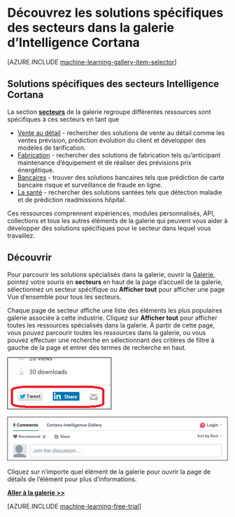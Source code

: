 <properties
    pageTitle="Cortana Intelligence galerie solutions spécifiques des secteurs | Microsoft Azure"
    description="Découvrez les solutions dans la galerie d’Intelligence Cortana."
    services="machine-learning"
    documentationCenter=""
    authors="garyericson"
    manager="jhubbard"
    editor="cgronlun"/>

<tags
    ms.service="machine-learning"
    ms.workload="data-services"
    ms.tgt_pltfrm="na"
    ms.devlang="na"
    ms.topic="article"
    ms.date="10/13/2016"
    ms.author="roopalik;garye"/>


# <a name="discover-industry-specific-solutions-in-the-cortana-intelligence-gallery"></a>Découvrez les solutions spécifiques des secteurs dans la galerie d’Intelligence Cortana

[AZURE.INCLUDE [machine-learning-gallery-item-selector](../../includes/machine-learning-gallery-item-selector.md)]

## <a name="industry-specific-cortana-intelligence-solutions"></a>Solutions spécifiques des secteurs Intelligence Cortana

La section **[secteurs](https://gallery.cortanaintelligence.com/industries)** de la galerie regroupe différentes ressources sont spécifiques à ces secteurs en tant que

- [Vente au détail](https://gallery.cortanaintelligence-int.com/industries/retail) - rechercher des solutions de vente au détail comme les ventes prévision, prédiction évolution du client et développer des modèles de tarification.
- [Fabrication](https://gallery.cortanaintelligence-int.com/industries/manufacturing) - rechercher des solutions de fabrication tels qu’anticipant maintenance d’équipement et de réaliser des prévisions prix énergétique.
- [Bancaires](https://gallery.cortanaintelligence-int.com/industries/banking) - trouver des solutions bancaires tels que prédiction de carte bancaire risque et surveillance de fraude en ligne.
- [La santé](https://gallery.cortanaintelligence-int.com/industries/healthcare) - rechercher des solutions santées tels que détection maladie et de prédiction readmissions hôpital.

Ces ressources comprennent expériences, modules personnalisés, API, collections et tous les autres éléments de la galerie qui peuvent vous aider à développer des solutions spécifiques pour le secteur dans lequel vous travaillez.

## <a name="discover"></a>Découvrir

 Pour parcourir les solutions spécialisés dans la galerie, ouvrir la [Galerie](http://gallery.cortanaintelligence.com), pointez votre souris en **secteurs** en haut de la page d’accueil de la galerie, sélectionnez un secteur spécifique ou **Afficher tout** pour afficher une page Vue d’ensemble pour tous les secteurs.

 Chaque page de secteur affiche une liste des éléments les plus populaires galerie associée à cette industrie.
Cliquez sur **Afficher tout** pour afficher toutes les ressources spécialisés dans la galerie.
À partir de cette page, vous pouvez parcourir toutes les ressources dans la galerie, ou vous pouvez effectuer une recherche en sélectionnant des critères de filtre à gauche de la page et entrer des termes de recherche en haut.

![Partager cet élément avec vos amis](media\machine-learning-gallery-how-to-use-contribute-publish\share-links.png)

![Ajouter vos propres commentaires](media\machine-learning-gallery-how-to-use-contribute-publish\comments.png)

 Cliquez sur n’importe quel élément de la galerie pour ouvrir la page de détails de l’élément pour plus d’informations.


**[Aller à la galerie >>](http://gallery.cortanaintelligence.com)**

[AZURE.INCLUDE [machine-learning-free-trial](../../includes/machine-learning-free-trial.md)]
